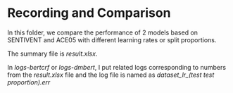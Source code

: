 # Recording and Comparison

In this folder, we compare the performance of 2 models based on SENTIVENT and ACE05 with different learning rates or split proportions.

The summary file is *result.xlsx*.

In *logs-bertcrf* or *logs-dmbert*, I put related logs corresponding to numbers from the *result.xlsx* file and the log file is named as *dataset_lr_(test test proportion).err*

